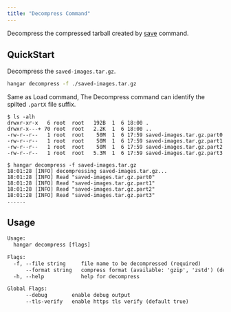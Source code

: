 ```yaml
---
title: "Decompress Command"
---
```


Decompress the compressed tarball created by [save](../save/save) command.

## QuickStart

Decompress the `saved-images.tar.gz`.

```sh
hangar decompress -f ./saved-images.tar.gz
```

Same as Load command, The Decompress command can identify the spilted `.partX` file suffix.

```console
$ ls -alh
drwxr-xr-x   6 root  root   192B  1  6 18:00 .
drwxr-x---+ 70 root  root   2.2K  1  6 18:00 ..
-rw-r--r--   1 root  root    50M  1  6 17:59 saved-images.tar.gz.part0
-rw-r--r--   1 root  root    50M  1  6 17:59 saved-images.tar.gz.part1
-rw-r--r--   1 root  root    50M  1  6 17:59 saved-images.tar.gz.part2
-rw-r--r--   1 root  root   5.3M  1  6 17:59 saved-images.tar.gz.part3

$ hangar decompress -f saved-images.tar.gz
18:01:28 [INFO] decompressing saved-images.tar.gz...
18:01:28 [INFO] Read "saved-images.tar.gz.part0"
18:01:28 [INFO] Read "saved-images.tar.gz.part1"
18:01:28 [INFO] Read "saved-images.tar.gz.part2"
18:01:28 [INFO] Read "saved-images.tar.gz.part3"
......
```

## Usage

```txt
Usage:
  hangar decompress [flags]

Flags:
  -f, --file string     file name to be decompressed (required)
      --format string   compress format (available: 'gzip', 'zstd') (default "gzip")
  -h, --help            help for decompress

Global Flags:
      --debug        enable debug output
      --tls-verify   enable https tls verify (default true)
```
